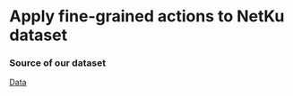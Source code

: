 # Apply fine-grained actions to NetKu dataset
### Source of our dataset
[Data](https://github.com/hhhuang/NetKu)
